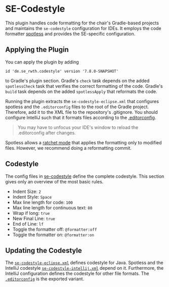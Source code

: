# SE-Codestyle

This plugin handles code formatting for the chair's Gradle-based projects and
maintains the `se-codestyle` configuration for IDEs. It employs the code
formatter [spotless][spotless] and provides the SE-specific configuration.

## Applying the Plugin

You can apply the plugin by adding

```
id 'de.se_rwth.codestyle' version '7.8.0-SNAPSHOT'
```

to Gradle's plugin section. Gradle's `check` task depends on the
added `spotlessCheck` task that verifies the correct formatting of the code.
Gradle's `build` task depends on the added `spotlessApply` that reformats the
code.

Running the plugin extracts the `se-codestyle-eclipse.xml` that configures
spotless and the `.editorconfig` files to the root of the Gradle project.
Therefore, add it to the XML file to the repository's .gitignore. You should
configure IntelliJ such that it formats files according to
the [.editorconfig][editorconfigIntelliJ].

> You may have to unfocus your IDE's window to reload the .editorconfig after
> changes.

Spotless allows a [ratchet mode][ratchet] that applies the formatting only to
modified files. However, we recommend doing a reformatting commit.

## Codestyle

The config files in [se-codestyle][codestyle] define the complete codestyle.
This section gives only an overview of the most basic rules.

* Indent Size: `2`
* Indent Style: `Space`
* Max line length for code: `100`
* Max line length for continuous text: `80`
* Wrap if long: `true`
* New Final Line: `true`
* End of Line: `lf`
* Toggle the formatter off: `@formatter:off`
* Toggle the formatter on: `@formatter:on`

## Updating the Codestyle

The [`se-codestyle-eclipse.xml`][eclipse] defines codestyle for Java. Spotless
and the IntelliJ codestyle [`se-codestyle-intellij.xml`][intellij] depend on it.
Furthermore, the IntelliJ configuration defines the codestyle for
other file formats. The [`.editorconfig`][editorconfig] is the exported variant.

[editorconfigIntelliJ]: https://www.jetbrains.com/help/idea/editorconfig.html

[spotless]: https://github.com/diffplug/spotless

[ratchet]: https://github.com/diffplug/spotless/tree/main/plugin-gradle#ratchet

[codestyle]: src/main/resources/se-codestyle

[eclipse]: src/main/resources/se-codestyle/se-codestyle-eclipse.xml

[intellij]: src/main/resources/se-codestyle/se-codestyle-intellij.xml

[editorconfig]: src/main/resources/se-codestyle/.editorconfig
